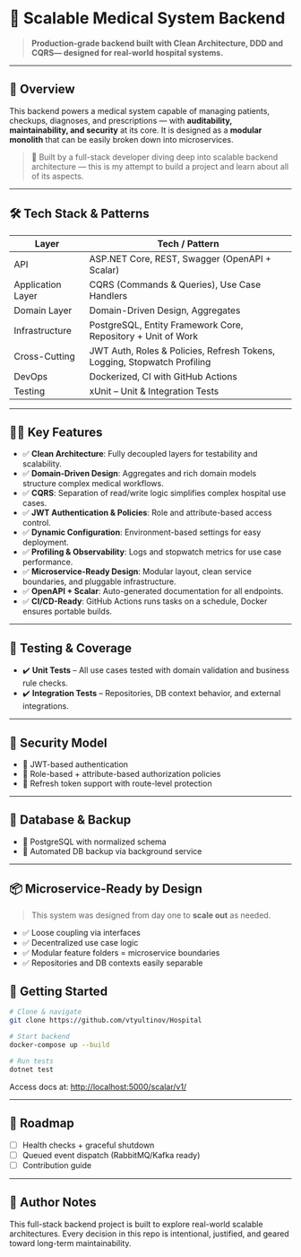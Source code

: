 # 🏥 Scalable Medical System Backend

> **Production-grade backend built with Clean Architecture, DDD and CQRS— designed for real-world hospital systems.**

---

## 🚀 Overview

This backend powers a medical system capable of managing patients, checkups, diagnoses, and prescriptions — with **auditability, maintainability, and security** at its core. It is designed as a **modular monolith** that can be easily broken down into microservices.

> 🧠 Built by a full-stack developer diving deep into scalable backend architecture — this is my attempt to build a project and learn about all of its aspects.

---

## 🛠️ Tech Stack & Patterns

| Layer               | Tech / Pattern                                                                 |
|---------------------|--------------------------------------------------------------------------------|
| API                 | ASP.NET Core, REST, Swagger (OpenAPI + Scalar)                                 |
| Application Layer   | CQRS (Commands & Queries), Use Case Handlers                                   |
| Domain Layer        | Domain-Driven Design, Aggregates                                               |
| Infrastructure      | PostgreSQL, Entity Framework Core, Repository + Unit of Work                   |
| Cross-Cutting       | JWT Auth, Roles & Policies, Refresh Tokens, Logging, Stopwatch Profiling       |
| DevOps              | Dockerized, CI with GitHub Actions                                             |
| Testing             | xUnit – Unit & Integration Tests                                               |

---

## 🧍‍♂️ Key Features

- ✅ **Clean Architecture**: Fully decoupled layers for testability and scalability.
- ✅ **Domain-Driven Design**: Aggregates and rich domain models structure complex medical workflows.
- ✅ **CQRS**: Separation of read/write logic simplifies complex hospital use cases.
- ✅ **JWT Authentication & Policies**: Role and attribute-based access control.
- ✅ **Dynamic Configuration**: Environment-based settings for easy deployment.
- ✅ **Profiling & Observability**: Logs and stopwatch metrics for use case performance.
- ✅ **Microservice-Ready Design**: Modular layout, clean service boundaries, and pluggable infrastructure.
- ✅ **OpenAPI + Scalar**: Auto-generated documentation for all endpoints.
- ✅ **CI/CD-Ready**: GitHub Actions runs tasks on a schedule, Docker ensures portable builds.

---

## 🧪 Testing & Coverage

- ✔️ **Unit Tests** – All use cases tested with domain validation and business rule checks.
- ✔️ **Integration Tests** – Repositories, DB context behavior, and external integrations.

---

## 🔐 Security Model

- 🔑 JWT-based authentication  
- 👥 Role-based + attribute-based authorization policies  
- 🔄 Refresh token support with route-level protection  

---

## 💾 Database & Backup

- 📆 PostgreSQL with normalized schema  
- 🔄 Automated DB backup via background service  

---

## 📦 Microservice-Ready by Design

> This system was designed from day one to **scale out** as needed.

- ✅ Loose coupling via interfaces
- ✅ Decentralized use case logic
- ✅ Modular feature folders = microservice boundaries
- ✅ Repositories and DB contexts easily separable

## 🏁 Getting Started

```bash
# Clone & navigate
git clone https://github.com/vtyultinov/Hospital

# Start backend
docker-compose up --build

# Run tests
dotnet test
```

Access docs at: [http://localhost:5000/scalar/v1/](http://localhost:5000/scalar/v1/)

---

## 🔭 Roadmap

- [ ] Health checks + graceful shutdown
- [ ] Queued event dispatch (RabbitMQ/Kafka ready)
- [ ] Contribution guide

---

## 🧠 Author Notes

This full-stack backend project is built to explore real-world scalable architectures. Every decision in this repo is intentional, justified, and geared toward long-term maintainability.

